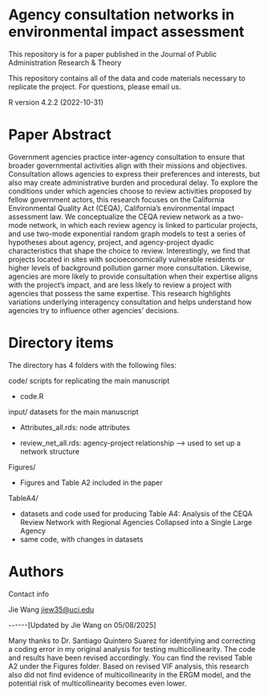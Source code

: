 # Agency consultation networks in environmental impact assessment

This repository is for a paper published in the Journal of Public Administration Research & Theory

This repository contains all of the data and code materials necessary to replicate the project. For questions, please email us.

R version 4.2.2 (2022-10-31)

# Paper Abstract
Government agencies practice inter-agency consultation to ensure that broader governmental activities align with their missions and objectives. Consultation allows agencies to express their preferences and interests, but also may create administrative burden and procedural delay. To explore the conditions under which agencies choose to review activities proposed by fellow government actors, this research focuses on the California Environmental Quality Act (CEQA), California’s environmental impact assessment law. We conceptualize the CEQA review network as a two-mode network, in which each review agency is linked to particular projects, and use two-mode exponential random graph models to test a series of hypotheses about agency, project, and agency-project dyadic characteristics that shape the choice to review. Interestingly, we find that projects located in sites with socioeconomically vulnerable residents or higher levels of background pollution garner more consultation. Likewise, agencies are more likely to provide consultation when their expertise aligns with the project’s impact, and are less likely to review a project with agencies that possess the same expertise. This research highlights variations underlying interagency consultation and helps understand how agencies try to influence other agencies’ decisions.

# Directory items
The directory has 4 folders with the following files:

code/ scripts for replicating the main manuscript

- code.R

input/ datasets for the main manuscript

- Attributes_all.rds: node attributes

- review_net_all.rds: agency-project relationship --> used to set up a network structure

Figures/

- Figures and Table A2 included in the paper


TableA4/ 

- datasets and code used for producing Table A4: Analysis of the CEQA Review Network with Regional Agencies Collapsed into a Single Large Agency
- same code, with changes in datasets

#  Authors
Contact info

Jie Wang
jiew35@uci.edu


------[Updated by Jie Wang on 05/08/2025]

Many thanks to Dr. Santiago Quintero Suarez for identifying and correcting a coding error in my original analysis for testing multicollinearity. The code and results have been revised accordingly. You can find the revised Table A2 under the Figures folder. Based on revised VIF analysis, this research also did not find evidence of multicollinearity in the ERGM model, and the potential risk of multicollinearity becomes even lower.



